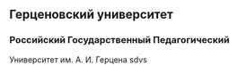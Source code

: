 

## Герценовский университет
### Российский Государственный Педагогический
Университет им. А. И. Герцена sdvs
